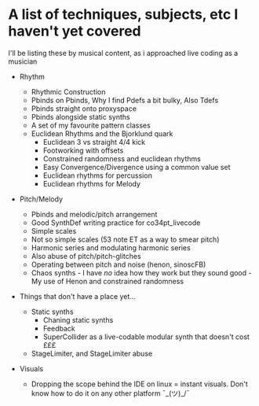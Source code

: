 # A list of techniques, subjects, etc I haven't yet covered

I'll be listing these by musical content, as i approached live coding as a musician

- Rhythm
    - Rhythmic Construction
	- Pbinds on Pbinds, Why I find Pdefs a bit bulky, Also Tdefs
    - Pbinds straight onto proxyspace
    - Pbinds alongside static synths
    - A set of my favourite pattern classes
    - Euclidean Rhythms and the Bjorklund quark
        - Euclidean 3 vs straight 4/4 kick
        - Footworking with offsets
        - Constrained randomness and euclidean rhythms
        - Easy Convergence/Divergence using a common value set
        - Euclidean rhythms for percussion
        - Euclidean rhythms for Melody

- Pitch/Melody
    - Pbinds and melodic/pitch arrangement
    - Good SynthDef writing practice for co34pt_livecode
    - Simple scales
	- Not so simple scales (53 note ET as a way to smear pitch)
	- Harmonic series and modulating harmonic series
    - Also abuse of pitch/pitch-glitches
	- Operating between pitch and noise (henon, sinoscFB)
    - Chaos synths
            - I have _no_ idea how they work but they sound good
            - My use of Henon and constrained randomness

- Things that don't have a place yet...
    - Static synths
        - Chaning static synths
        - Feedback
        - SuperCollider as a live-codable modular synth that doesn't cost £££
    -  StageLimiter, and StageLimiter abuse

-  Visuals
    - Dropping the scope behind the IDE on linux = instant visuals. Don't know how to do it on any other platform ¯\_(ツ)_/¯
